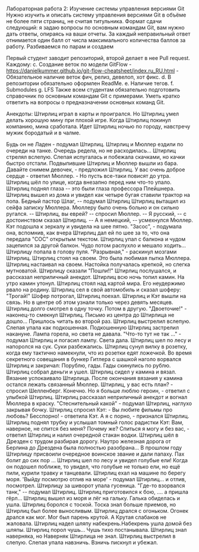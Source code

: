 Лабораторная работа 2: Изучение системы управления версиями Git
Нужно изучить и описать систему управления версиями Git в объёме не более пяти страниц, не считая титульника. Формат сдачи следующий: я задаю вопросы по основным командам Git, вам нужно дать ответы, опираясь на ваши отчеты. За каждый неправильный ответ отнимается один балл от числа максимального количества баллов за работу. Разбиваемся по парам и создаем

Первый студент заводит репозиторий, второй делает в нее Pull request.
Каждому:
c. Создание веток по модели GitFlow - https://danielkummer.github.io/git-flow-cheatsheet/index.ru_RU.html - Обязательное наличие веток фич, релиз, девелоп, хот фикс. d. В репозитории обязательно оформлен ReadMe.
e. Наличие тегов. 
f. Submodules
g. LFS
Также всем студентам обязательно подготовить справочник по основным командам Git с примерами. Уметь кратко ответить на вопросы о предназначении основных команд Git.


Анекдоты: Штирлиц играл в карты и проигрался. Но Штирлиц умел делать хорошую мину при плохой игре. Когда Штирлиц покинул компанию, мина сработала. Идет Штирлиц ночью по городу, навстречу мужик бородатый и в чалме.

Будь он не Ладен - подумал Штирлиц. Штирлиц и Мюллер ездили по очереди на танке. Очередь редела, но не расходилась... Штирлиц стрелял вслепую. Слепая испугалась и побежала скачками, но качки быстро отстали. Подвыпившие Штирлиц и Мюллер вышли из бара.
Давайте снимем девочек, - предложил Штирлиц.
У вас очень доброе сердце - ответил Мюллер. - Но пусть все-таки повисят до утра. Штирлиц шёл по улице, когда внезапно перед ним что-то упало. Штирлиц поднял глаза -- это были глаза профессора Плейшнера. Штирлиц вышел из дома и увидел как четыре бугая ставили трактор на попа.
Бедный пастор Шлаг, -- подумал Штирлиц Штирлиц вытащил из сейфа записку Мюллера. Мюллеру было очень больно и он сильно ругался. -- Штирлиц, вы еврей? -- спросил Мюллер. -- Я русский, -- с достоинством сказал Штирлиц. -- А я немецкий, -- усмехнулся Мюллер. Кэт подошла к зеркалу и увидела на шее пятно. "Засос", - подумала она, вспомнив, как вчера Штирлиц дал ей по шее за то, что она передала "СОС" открытым текстом. Штирлиц упал с балкона и чудом зацепился за другой балкон. Чудо потом распухло и мешало ходить... Штирлицу попала в голову пуля. "Разрывная," - раскинул мозгами Штирлиц. Штирлиц стоял на своем. Это была любимая пытка Мюллера. Штирлиц настаивал на своем. Настойка получалась крепкой, но слегка мутноватой. Штирлицу сказали "Пошли!!" Штирлиц послушался, и рассказал неприличный анекдот. Штирлиц всю ночь топил камин. На утро камин утонул. Штирлиц стоял над картой мира. Его неудержимо рвало на родину. Штирлиц сел в свой автомобиль и сказал шоферу: "Трогай!" Шофер потрогал, Штирлиц поехал. Штирлиц и Кэт вышли на связь. Но в центре об этом узнали только через девять месяцев. Штирлиц долго смотрел в одну точку. Потом в другую. "Двоеточие!" - наконец-то смекнул Штирлиц. Письмо из центра до Штиpлица не дошло... Пришлось читать во второй раз. Штирлиц выстрелил вслепую. Слепая упала как подкошенная. Подкошенную Штирлиц застрелил накануне. Лампа горела, но света не давала. "Что-то тут не так ..." - подумал Штирлиц и погасил лампу. Света дала. Штирлиц шел по лесу и напоролся на сук. Суки разбежались. Штирлиц сунул вилку в розетку, когда ему тактично намекнули, что из розетки едят ложечкой. Во время секретного совещания в бункер Гитлера с шашкой наголо ворвался Штирлиц и закричал:
Порублю, гады. Гады скинулись по рублю. Штирлиц собрал деньги и ушел. Штирлиц сидел у камина и вязал. Вязание успокаивало Штирлица. После окончания вязания у камина остался лежать связанный Мюллер.
Штирлиц, у вас есть план? - спросил Шелленберг.
Конечно. Но я больше люблю героин, - ответил с улыбкой Штирлиц. Штирлиц рассказал неприличный анекдот и вогнал Мюллера в краску. "Стеснительный какой" - подумал Штирлиц, наглухо закрывая бочку. Штирлиц спросил Кэт: - Вы любите фильмы про любовь?
Бесспорно! - ответила Кэт.
А я с порно, - признался Штирлиц. Штирлиц поднял трубку и услышал томный голос радистки Кэт:
Вам, наверное, не спится без меня?
Почему же? Спиться я могу и без вас, - ответил Штирлиц и налил очередной стакан водки. Штирлиц шёл в Дрезден с трудом разбирая дорогу. Наутро железная дорога от Берлина до Дрездена была полностью разобрана... В прошлом году Штирлицу присвоили очередное воинское звание и дали папаху. Пах болит до сих пор ... Штирлиц шел по лесу и увидел голубые ели! Когда он подошел поближе, то увидел, что голубые не только ели, но ещё пили, курили травку и танцевали. Штирлиц ехал на машине по берегу моря. 'Выйду посмотрю отлив на море' - подумал Штирлиц... и отлив, посмотрел. Штирлицу за шиворот упала гусеница. "Где-то взорвался танк," -- подумал Штирлиц. Штирлиц приготовился к бою, .... а пришла гёрл... Штирлиц вышел из моря и лёг на гальку. Галька обиделась и ушла. Штирлиц боролся с тоской. Тоска знал больше приемов, но Штирлиц был более выносливым. Штирлиц дрался с огоньком. Огонек дрался как мог. Мог был парень крутой. А Крутая слабаков не жаловала. Штирлиц надел шляпу набекрень.Набекрень ушла домой без шляпы. Штирлиц порол чушь... Чушь тихо постанывала. Штирлиц знал наверняка, но Наверняк Штирлица не знал. Штирлиц выстрелил в слепую. Слепая упала навзничь. Взничь пискнул и убежал.
